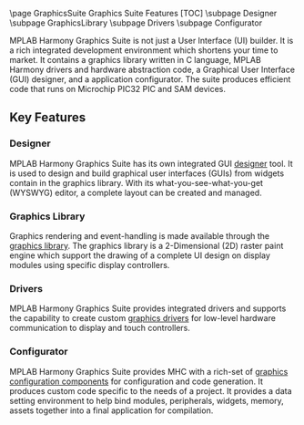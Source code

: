 \page GraphicsSuite Graphics Suite Features
[TOC]
\subpage Designer
\subpage GraphicsLibrary
\subpage Drivers
\subpage Configurator


MPLAB Harmony Graphics Suite is not just a User Interface (UI) builder. It is a rich integrated development environment which shortens your time to market. It contains a graphics library written in C language, MPLAB Harmony drivers and hardware abstraction code, a Graphical User Interface (GUI) designer, and a application configurator. The suite produces efficient code that runs on Microchip PIC32 PIC and SAM devices.

## Key Features

### Designer

MPLAB Harmony Graphics Suite has its own integrated GUI [designer](Designer.html) tool. It is used to design and build graphical user interfaces (GUIs) from widgets contain in the graphics library. With its what-you-see-what-you-get (WYSWYG) editor, a complete layout can be created and managed.  

### Graphics Library

Graphics rendering and event-handling is made available through the [graphics library](GraphicsLibrary.html). The graphics library is a 2-Dimensional (2D) raster paint engine which support the drawing of a complete UI design on display modules using specific display controllers.

### Drivers

MPLAB Harmony Graphics Suite provides integrated drivers and supports the capability to create custom [graphics drivers](Drivers.html) for low-level hardware communication to display and touch controllers. 

### Configurator

MPLAB Harmony Graphics Suite provides MHC with a rich-set of [graphics configuration components](Configurator.html) for configuration and code generation. It produces custom code specific to the needs of a project. It provides a data setting environment to help bind modules, peripherals, widgets, memory, assets together into a final application for compilation.